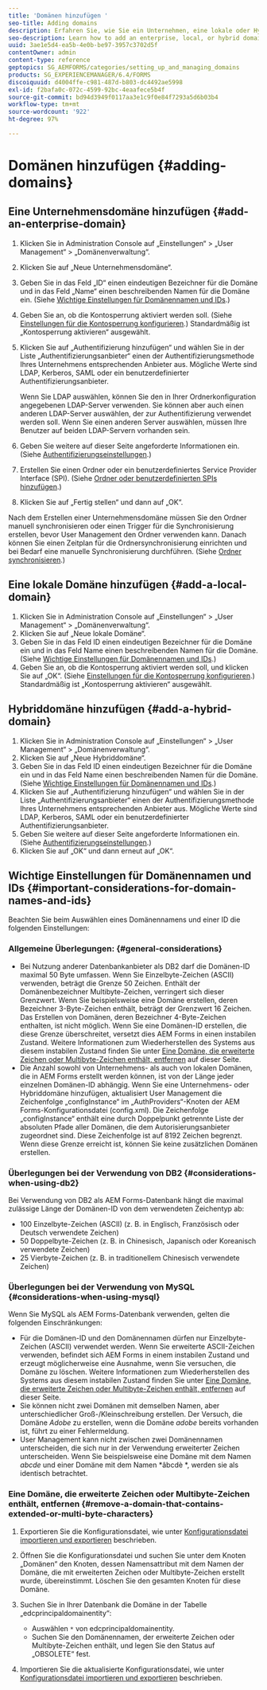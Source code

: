 ```yaml
---
title: 'Domänen hinzufügen '
seo-title: Adding domains
description: Erfahren Sie, wie Sie ein Unternehmen, eine lokale oder Hybriddomäne mithilfe der Einstellungen in Domain Management hinzufügen und allgmeine Gedanken zu Domänenamen und Ids.
seo-description: Learn how to add an enterprise, local, or hybrid domain using Domain Management settings and general considerations for domain names and IDs.
uuid: 3ae1e5d4-ea5b-4e0b-be97-3957c3702d5f
contentOwner: admin
content-type: reference
geptopics: SG_AEMFORMS/categories/setting_up_and_managing_domains
products: SG_EXPERIENCEMANAGER/6.4/FORMS
discoiquuid: d4004ffe-c981-487d-b803-dc4492ae5998
exl-id: f2bafa0c-072c-4599-92bc-4eaafece5b4f
source-git-commit: bd94d3949f0117aa3e1c9f0e84f7293a5d6b03b4
workflow-type: tm+mt
source-wordcount: '922'
ht-degree: 97%

---
```


# Domänen hinzufügen {#adding-domains}

## Eine Unternehmensdomäne hinzufügen {#add-an-enterprise-domain}

1. Klicken Sie in Administration Console auf „Einstellungen“ > „User Management“ > „Domänenverwaltung“.
1. Klicken Sie auf „Neue Unternehmensdomäne“.
1. Geben Sie in das Feld „ID“ einen eindeutigen Bezeichner für die Domäne und in das Feld „Name“ einen beschreibenden Namen für die Domäne ein. (Siehe [Wichtige Einstellungen für Domänennamen und IDs](adding-domains.md#important-considerations-for-domain-names-and-ids).)
1. Geben Sie an, ob die Kontosperrung aktiviert werden soll. (Siehe [Einstellungen für die Kontosperrung konfigurieren](/help/forms/using/admin-help/configure-account-locking-settings.md#configure-account-locking-settings).) Standardmäßig ist „Kontosperrung aktivieren“ ausgewählt.
1. Klicken Sie auf „Authentifizierung hinzufügen“ und wählen Sie in der Liste „Authentifizierungsanbieter“ einen der Authentifizierungsmethode Ihres Unternehmens entsprechenden Anbieter aus. Mögliche Werte sind LDAP, Kerberos, SAML oder ein benutzerdefinierter Authentifizierungsanbieter.

   Wenn Sie LDAP auswählen, können Sie den in Ihrer Ordnerkonfiguration angegebenen LDAP-Server verwenden. Sie können aber auch einen anderen LDAP-Server auswählen, der zur Authentifizierung verwendet werden soll. Wenn Sie einen anderen Server auswählen, müssen Ihre Benutzer auf beiden LDAP-Servern vorhanden sein.

1. Geben Sie weitere auf dieser Seite angeforderte Informationen ein. (Siehe [Authentifizierungseinstellungen](/help/forms/using/admin-help/configuring-authentication-providers.md#authentication-settings).)
1. Erstellen Sie einen Ordner oder ein benutzerdefiniertes Service Provider Interface (SPI). (Siehe [Ordner oder benutzerdefinierten SPIs hinzufügen](/help/forms/using/admin-help/configuring-directories.md#adding-directories-or-custom-spis).)
1. Klicken Sie auf „Fertig stellen“ und dann auf „OK“.

Nach dem Erstellen einer Unternehmensdomäne müssen Sie den Ordner manuell synchronisieren oder einen Trigger für die Synchronisierung erstellen, bevor User Management den Ordner verwenden kann. Danach können Sie einen Zeitplan für die Ordnersynchronisierung einrichten und bei Bedarf eine manuelle Synchronisierung durchführen. (Siehe [Ordner synchronisieren](/help/forms/using/admin-help/synchronizing-directories.md#synchronizing-directories).)

## Eine lokale Domäne hinzufügen {#add-a-local-domain}

1. Klicken Sie in Administration Console auf „Einstellungen“ > „User Management“ > „Domänenverwaltung“.
1. Klicken Sie auf „Neue lokale Domäne“.
1. Geben Sie in das Feld ID einen eindeutigen Bezeichner für die Domäne ein und in das Feld Name einen beschreibenden Namen für die Domäne. (Siehe [Wichtige Einstellungen für Domänennamen und IDs](adding-domains.md#important-considerations-for-domain-names-and-ids).)
1. Geben Sie an, ob die Kontosperrung aktiviert werden soll, und klicken Sie auf „OK“. (Siehe [Einstellungen für die Kontosperrung konfigurieren](/help/forms/using/admin-help/configure-account-locking-settings.md#configure-account-locking-settings).) Standardmäßig ist „Kontosperrung aktivieren“ ausgewählt.

## Hybriddomäne hinzufügen {#add-a-hybrid-domain}

1. Klicken Sie in Administration Console auf „Einstellungen“ > „User Management“ > „Domänenverwaltung“.
1. Klicken Sie auf „Neue Hybriddomäne“.
1. Geben Sie in das Feld ID einen eindeutigen Bezeichner für die Domäne ein und in das Feld Name einen beschreibenden Namen für die Domäne. (Siehe [Wichtige Einstellungen für Domänennamen und IDs](adding-domains.md#important-considerations-for-domain-names-and-ids).)
1. Klicken Sie auf „Authentifizierung hinzufügen“ und wählen Sie in der Liste „Authentifizierungsanbieter“ einen der Authentifizierungsmethode Ihres Unternehmens entsprechenden Anbieter aus. Mögliche Werte sind LDAP, Kerberos, SAML oder ein benutzerdefinierter Authentifizierungsanbieter.
1. Geben Sie weitere auf dieser Seite angeforderte Informationen ein. (Siehe [Authentifizierungseinstellungen](/help/forms/using/admin-help/configuring-authentication-providers.md#authentication-settings).)
1. Klicken Sie auf „OK“ und dann erneut auf „OK“.

## Wichtige Einstellungen für Domänennamen und IDs {#important-considerations-for-domain-names-and-ids}

Beachten Sie beim Auswählen eines Domänennamens und einer ID die folgenden Einstellungen:

### Allgemeine Überlegungen: {#general-considerations}

* Bei Nutzung anderer Datenbankanbieter als DB2 darf die Domänen-ID maximal 50 Byte umfassen. Wenn Sie Einzelbyte-Zeichen (ASCII) verwenden, beträgt die Grenze 50 Zeichen. Enthält der Domänenbezeichner Multibyte-Zeichen, verringert sich dieser Grenzwert. Wenn Sie beispielsweise eine Domäne erstellen, deren Bezeichner 3-Byte-Zeichen enthält, beträgt der Grenzwert 16 Zeichen. Das Erstellen von Domänen, deren Bezeichner 4-Byte-Zeichen enthalten, ist nicht möglich. Wenn Sie eine Domänen-ID erstellen, die diese Grenze überschreitet, versetzt dies AEM Forms in einen instabilen Zustand. Weitere Informationen zum Wiederherstellen des Systems aus diesem instabilen Zustand finden Sie unter [Eine Domäne, die erweiterte Zeichen oder Multibyte-Zeichen enthält, entfernen](adding-domains.md#remove-a-domain-that-contains-extended-or-multi-byte-characters) auf dieser Seite.
* Die Anzahl sowohl von Unternehmens- als auch von lokalen Domänen, die in AEM Forms erstellt werden können, ist von der Länge jeder einzelnen Domänen-ID abhängig. Wenn Sie eine Unternehmens- oder Hybriddomäne hinzufügen, aktualisiert User Management die Zeichenfolge „configInstance“ im „AuthProviders“-Knoten der AEM Forms-Konfigurationsdatei (config.xml). Die Zeichenfolge „configInstance“ enthält eine durch Doppelpunkt getrennte Liste der absoluten Pfade aller Domänen, die dem Autorisierungsanbieter zugeordnet sind. Diese Zeichenfolge ist auf 8192 Zeichen begrenzt. Wenn diese Grenze erreicht ist, können Sie keine zusätzlichen Domänen erstellen.

### Überlegungen bei der Verwendung von DB2 {#considerations-when-using-db2}

Bei Verwendung von DB2 als AEM Forms-Datenbank hängt die maximal zulässige Länge der Domänen-ID von dem verwendeten Zeichentyp ab:

* 100 Einzelbyte-Zeichen (ASCII) (z. B. in Englisch, Französisch oder Deutsch verwendete Zeichen)
* 50 Doppelbyte-Zeichen (z. B. in Chinesisch, Japanisch oder Koreanisch verwendete Zeichen)
* 25 Vierbyte-Zeichen (z. B. in traditionellem Chinesisch verwendete Zeichen)

### Überlegungen bei der Verwendung von MySQL {#considerations-when-using-mysql}

Wenn Sie MySQL als AEM Forms-Datenbank verwenden, gelten die folgenden Einschränkungen:

* Für die Domänen-ID und den Domänennamen dürfen nur Einzelbyte-Zeichen (ASCII) verwendet werden. Wenn Sie erweiterte ASCII-Zeichen verwenden, befindet sich AEM Forms in einem instabilen Zustand und erzeugt möglicherweise eine Ausnahme, wenn Sie versuchen, die Domäne zu löschen. Weitere Informationen zum Wiederherstellen des Systems aus diesem instabilen Zustand finden Sie unter [Eine Domäne, die erweiterte Zeichen oder Multibyte-Zeichen enthält, entfernen](adding-domains.md#remove-a-domain-that-contains-extended-or-multi-byte-characters) auf dieser Seite.
* Sie können nicht zwei Domänen mit demselben Namen, aber unterschiedlicher Groß-/Kleinschreibung erstellen. Der Versuch, die Domäne *Adobe* zu erstellen, wenn die Domäne *adobe* bereits vorhanden ist, führt zu einer Fehlermeldung.
* User Management kann nicht zwischen zwei Domänennamen unterscheiden, die sich nur in der Verwendung erweiterter Zeichen unterscheiden. Wenn Sie beispielsweise eine Domäne mit dem Namen *abcde* und einer Domäne mit dem Namen *âbcdè *, werden sie als identisch betrachtet.

### Eine Domäne, die erweiterte Zeichen oder Multibyte-Zeichen enthält, entfernen {#remove-a-domain-that-contains-extended-or-multi-byte-characters}

1. Exportieren Sie die Konfigurationsdatei, wie unter [Konfigurationsdatei importieren und exportieren](/help/forms/using/admin-help/importing-exporting-configuration-file.md#importing-and-exporting-the-configuration-file) beschrieben.
1. Öffnen Sie die Konfigurationsdatei und suchen Sie unter dem Knoten „Domänen“ den Knoten, dessen Namensattribut mit dem Namen der Domäne, die mit erweiterten Zeichen oder Multibyte-Zeichen erstellt wurde, übereinstimmt. Löschen Sie den gesamten Knoten für diese Domäne.
1. Suchen Sie in Ihrer Datenbank die Domäne in der Tabelle „edcprincipaldomainentity“:

   * Auswählen `*` von edcprincipaldomainentity.
   * Suchen Sie den Domänennamen, der erweiterte Zeichen oder Multibyte-Zeichen enthält, und legen Sie den Status auf „OBSOLETE“ fest.

1. Importieren Sie die aktualisierte Konfigurationsdatei, wie unter [Konfigurationsdatei importieren und exportieren](/help/forms/using/admin-help/importing-exporting-configuration-file.md#importing-and-exporting-the-configuration-file) beschrieben.
